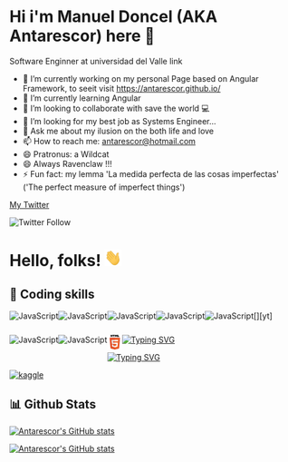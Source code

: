 # Hi i'm Manuel Doncel (AKA Antarescor) here 👋

Software Enginner at universidad del Valle link 

- 🔭 I’m currently working on my personal Page based on Angular Framework, to seeit visit https://antarescor.github.io/
- 🌱 I’m currently learning Angular
- 👯 I’m looking to collaborate with save the world 💻
- 🤔 I’m looking for my best job as Systems Engineer...
- 💬 Ask me about my ilusion on the both life and love
- 📫 How to reach me: antarescor@hotmail.com
- 😄 Pratronus: a Wildcat 
- 😄 Always Ravenclaw !!!
- ⚡ Fun fact: my lemma 'La medida perfecta de las cosas imperfectas' ('The perfect measure of imperfect things')

[My Twitter][twitter]

<!-- links -->
[twitter]: https://twitter.com/Antarescor/

![Twitter Follow](https://img.shields.io/twitter/follow/Antarescor?color=1da1f2&logo=twitter&style=for-the-badge)

# Hello, folks! <img src="./wave.gif" width="30px" height="30px" />


## 🚀 Coding skills

<a href="https://developer.mozilla.org/en-US/docs/Web/JavaScript" target="_blank"> <img align="left" alt="JavaScript" height ="42px"  src="https://raw.githubusercontent.com/rahul-jha98/github_readme_icons/main/language_and_tools/square/angular/angular.svg"> </a>

<a href="https://developer.mozilla.org/en-US/docs/Web/JavaScript" target="_blank"> <img align="left" alt="JavaScript" height ="42px"  src="https://raw.githubusercontent.com/rahul-jha98/github_readme_icons/main/language_and_tools/square/javascript/javascript.svg"> </a>

<a href="https://developer.mozilla.org/en-US/docs/Web/JavaScript" target="_blank"> <img align="left" alt="JavaScript" height ="42px"  src="https://raw.githubusercontent.com/rahul-jha98/github_readme_icons/main/language_and_tools/square/node/node.svg"> </a>

<a href="https://developer.mozilla.org/en-US/docs/Web/JavaScript" target="_blank"> <img align="left" alt="JavaScript" height ="42px"  src="https://raw.githubusercontent.com/rahul-jha98/github_readme_icons/main/language_and_tools/square/typescript/typescript.svg"> </a>

<a href="https://developer.mozilla.org/en-US/docs/Web/JavaScript" target="_blank"> <img align="left" alt="JavaScript" height ="42px"  src="https://raw.githubusercontent.com/rahul-jha98/github_readme_icons/main/language_and_tools/square/html/html.svg"> </a>

<a href="https://developer.mozilla.org/en-US/docs/Web/JavaScript" target="_blank"> <img align="left" alt="JavaScript" height ="42px"  src="https://raw.githubusercontent.com/rahul-jha98/github_readme_icons/main/language_and_tools/square/css/css.svg"> </a>

<a href="https://developer.mozilla.org/en-US/docs/Web/JavaScript" target="_blank"> <img align="left" alt="JavaScript" height ="42px"  src="https://raw.githubusercontent.com/rahul-jha98/github_readme_icons/main/language_and_tools/square/python/python.svg"> </a>

[<img align="left" alt="HTML5" width="26px" src="https://raw.githubusercontent.com/github/explore/80688e429a7d4ef2fca1e82350fe8e3517d3494d/topics/html/html.png" />][yt]

[![Typing SVG](https://readme-typing-svg.demolab.com?font=inconsolata&weight=900&size=24&duration=2300&pause=10&color=1EF714&vCenter=true&multiline=true&width=435&height=80&lines=%22La+medida+perfecta+;de+las+cosas+imperfectas%22)](https://git.io/typing-svg)

[![Typing SVG](https://readme-typing-svg.demolab.com?font=inconsolata&weight=900&size=24&duration=2300&pause=10&color=1BB8F7&vCenter=true&multiline=true&width=435&height=80&lines=%22The+perfect+measure;of+imperfect+things%22)](https://git.io/typing-svg)

<a href='https://www.kaggle.com/antarescor/'><img alt="kaggle" src="./assets/kaggle.svg" height='18px'/></a>

## 📊 Github Stats


<!-- [![Antarescor's GitHub stats](https://github-readme-stats.vercel.app/api/top-langs/?username=antarescor&hide=html,asp.net&card_width=600&theme=transparent&title_color=1BB8F7&text_color=1BB8F7&icon_color=ff00ff&border_color=1BB8F7&border_radius=10&show_icons=true&icon_color=ff00ff&langs_count=10)](ttps://github.com/antarescor/github-readme-stats) -->

[![Antarescor's GitHub stats](https://github-readme-stats.vercel.app/api/top-langs/?username=antarescor&hide=html,asp.net&layout=compact&card_width=800&theme=transparent&title_color=1BB8F7&text_color=1BB8F7&icon_color=ff00ff&border_color=1BB8F7&border_radius=10&show_icons=true&icon_color=ff00ff&langs_count=10)](ttps://github.com/antarescor/github-readme-stats)

<!-- [![Antarescor's GitHub stats](https://github-readme-stats.vercel.app/api?username=antarescor&card_width=600&hide=prs&show_icons=true&theme=transparent&title_color=1BB8F7&text_color=1EF714&icon_color=ff00ff&border_color=1BB8F7&border_radius=10)](https://github.com/antarescor/github-readme-stats) -->

[![Antarescor's GitHub stats](https://github-readme-stats.vercel.app/api?username=antarescor&card_width=800&hide=prs&show_icons=true&theme=transparent&title_color=1BB8F7&text_color=1EF714&icon_color=ff00ff&rank_icon=github&border_color=1BB8F7&border_radius=10)](https://github.com/antarescor/github-readme-stats)




